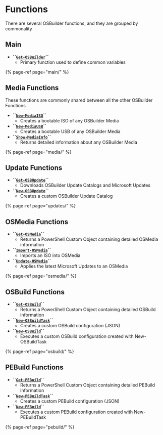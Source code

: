 # Functions

There are several OSBuilder functions, and they are grouped by commonality

## Main

* **\`\`**[**`Get-OSBuilder`**](main/get-osbuilder/)**\`\`**
  * Primary function used to define common variables

{% page-ref page="main/" %}

## Media Functions

These functions are commonly shared between all the other OSBuilder Functions

* **\`\`**[**`New-MediaISO`**](media/new-mediaiso.md)**\`\`**
  * Creates a bootable ISO of any OSBuilder Media
* **\`\`**[**`New-MediaUSB`**](media/new-mediausb.md)**\`\`**
  * Creates a bootable USB of any OSBuilder Media
* **\`\`**[**`Show-MediaInfo`**](media/show-mediainfo.md)**\`\`**
  * Returns detailed information about any OSBuilder Media

{% page-ref page="media/" %}

## Update Functions

* **\`\`**[**`Get-OSBUpdate`**](updates/get-osbupdate.md)**\`\`**
  * Downloads OSBuilder Update Catalogs and Microsoft Updates
* **\`\`**[**`New-OSBUpdate`**](updates/new-osbupdate.md)**\`\`**
  * Creates a custom OSBuilder Update Catalog

{% page-ref page="updates/" %}

## OSMedia Functions

* **\`\`**[**`Get-OSMedia`**](osmedia/get-osmedia.md)**\`\`**
  * Returns a PowerShell Custom Object containing detailed OSMedia information
* **\`\`**[**`Import-OSMedia`**](osmedia/import-osmedia.md)**\`\`**
  * Imports an ISO into OSMedia
* **\`\`**[**`Update-OSMedia`**](osmedia/update-osmedia/)**\`\`**
  * Applies the latest Microsoft Updates to an OSMedia

{% page-ref page="osmedia/" %}

## OSBuild Functions

* **\`\`**[**`Get-OSBuild`**](osbuild/get-osbuild.md)**\`\`**
  * Returns a PowerShell Custom Object containing detailed OSBuild information
* **\`\`**[**`New-OSBuildTask`**](osbuild/new-osbuildtask/)**\`\`**
  * Creates a custom OSBuild configuration \(JSON\)
* **\`\`**[**`New-OSBuild`**](osbuild/new-osbuild.md)**\`\`**
  * Executes a custom OSBuild configuration created with New-OSBuildTask

{% page-ref page="osbuild/" %}

## PEBuild Functions

* **\`\`**[**`Get-PEBuild`**](pebuild/get-pebuild.md)**\`\`**
  * Returns a PowerShell Custom Object containing detailed PEBuild information
* **\`\`**[**`New-PEBuildTask`**](pebuild/new-pebuildtask/)**\`\`**
  * Creates a custom PEBuild configuration \(JSON\)
* **\`\`**[**`New-PEBuild`**](pebuild/new-pebuild.md)**\`\`**
  * Executes a custom PEBuild configuration created with New-PEBuildTask

{% page-ref page="pebuild/" %}

